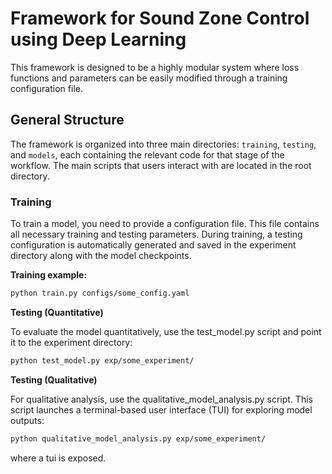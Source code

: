 # Framework for Sound Zone Control using Deep Learning

This framework is designed to be a highly modular system where loss functions and parameters can be easily modified through a training configuration file.

## General Structure

The framework is organized into three main directories: `training`, `testing`, and `models`, each containing the relevant code for that stage of the workflow. The main scripts that users interact with are located in the root directory.

### Training

To train a model, you need to provide a configuration file. This file contains all necessary training and testing parameters. During training, a testing configuration is automatically generated and saved in the experiment directory along with the model checkpoints.

**Training example:**

```bash
python train.py configs/some_config.yaml
```

**Testing (Quantitative)**

To evaluate the model quantitatively, use the test_model.py script and point it to the experiment directory:
```bash
python test_model.py exp/some_experiment/  
```

**Testing (Qualitative)**

For qualitative analysis, use the qualitative_model_analysis.py script. This script launches a terminal-based user interface (TUI) for exploring model outputs:
```bash
python qualitative_model_analysis.py exp/some_experiment/  
```
where a tui is exposed. 
